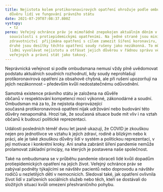 ```yaml
---
title: Nejistota kolem protikoronavirových opatření ohrožuje podle ombudsmana
  důvěru lidí ve fungování právního státu
date: 2021-07-29T07:08:37.800Z
vystupy:
  - tz
perex: Veřejný ochránce práv je mimořádně znepokojen aktuálním děním v
  souvislosti s protiepidemickými opatřeními. Na jedné straně jsou ministerstvem
  zdravotnictví  přijímána opatření s cílem zamezit šíření koronaviru, na straně
  druhé jsou desítky těchto opatření soudy rušeny jako nezákonná. To může mezi
  lidmi vyvolávat nejistotu a otřásat jejich důvěrou v řádnou správu věcí
  veřejných a právní stát jako takový.
---
```

<p>Neprávnická veřejnost si podle ombudsmana nemusí vždy plně uvědomovat podstatu aktuálních soudních rozhodnutí, kdy soudy neprohlašují protikoronavirová opatření za obsahově chybná, ale při rušení upozorňují na jejich nezákonnost &ndash; především kvůli nedostatečnému odůvodnění.</p>

<p>Samotná existence právního státu je založena na&nbsp;důvěře občanů&nbsp;v&nbsp;respektování kompetencí moci výkonné, zákonodárné a soudní. Ombudsman má za to, že nejistota doprovázející současná&nbsp;protikoronavirová opatření nijak udržování nebo budování této důvěry nenapomáhá. Hrozí tak, že současná situace bude mít vliv i na vztah občanů k budoucí&nbsp;politické reprezentaci.</p>

<p>Události posledních téměř dvou let jasně ukazují, že COVID je zkouškou nejen pro jednotlivce ve vztahu k jejich zdraví, rodině a blízkým nebo k práci, ale je také zkouškou důvěry lidí v systém a politickou reprezentaci, v její motivace i konkrétní kroky. Ani snaha zabránit šíření pandemie nemůže prolamovat základní principy, na kterých je postavena naše společnost.</p>

<p>Také na ombudsmana se v&nbsp;průběhu pandemie obraceli lidé kvůli dopadům protiepidemických opatření na jejich život. Veřejný ochránce práv se zabýval podněty týkajícími se návštěv pacientů nebo doprovodu a návštěv rodičů u nezletilých dětí v&nbsp;nemocnicích. Sledoval také, jak opatření ovlivnila život lidí v&nbsp;zařízeních sociálních služeb nebo těch, kteří se dostávali do složitých situací kvůli omezení přeshraničního pohybu.</p>
